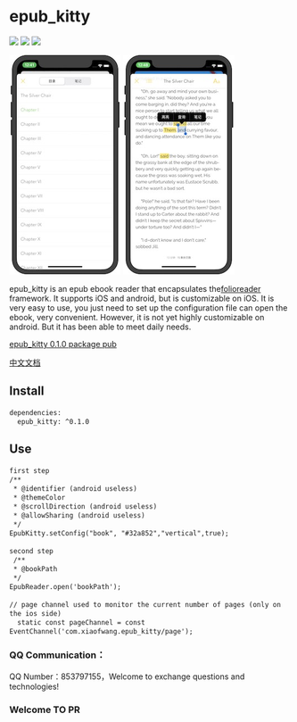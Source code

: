 # epub_kitty

![](https://img.shields.io/badge/build-passing-brightgreen)
![](https://img.shields.io/badge/version-0.1.0-orange)
![](https://img.shields.io/badge/platform-flutter-lightgrey)


![](1.jpeg)
![](2.jpeg)


epub_kitty is an epub ebook reader that encapsulates the[folioreader](https://folioreader.github.io/FolioReaderKit/) framework. 
  It supports iOS and android, but is customizable on iOS. 
  It is very easy to use, you just need to set up the configuration file can open the ebook, very convenient.
  However, it is not yet highly customizable on android.
  But it has been able to meet daily needs.

[epub_kitty 0.1.0 package pub](https://pub.dev/packages/epub_kitty)

[中文文档](https://github.com/451518849/epub_kitty/blob/master/README_CN.md)
## Install
	dependencies:
	  epub_kitty: ^0.1.0

## Use
   
    first step
    /**
     * @identifier (android useless)
     * @themeColor
     * @scrollDirection (android useless)
     * @allowSharing (android useless)
     */
    EpubKitty.setConfig("book", "#32a852","vertical",true);
    
    second step
	 /**
	 * @bookPath 
	 */
	EpubReader.open('bookPath');
	
	// page channel used to monitor the current number of pages (only on the ios side)
	  static const pageChannel = const EventChannel('com.xiaofwang.epub_kitty/page');

### QQ Communication：
QQ Number：853797155，Welcome to exchange questions and technologies!

### Welcome TO PR
	
